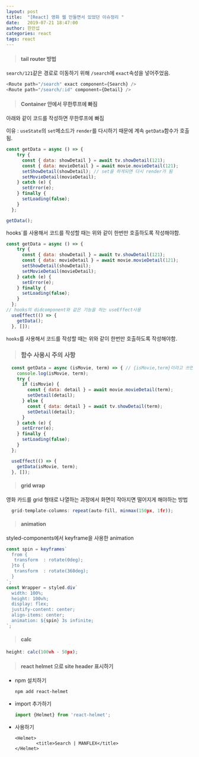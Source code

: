```yaml
---
layout: post
title:  "[React] 영화 웹 만들면서 있었던 이슈정리 "
date:   2019-07-21 18:47:00
author: 한만섭
categories: react
tags: react 
---
```


> #### tail router 방법 

`search/121`같은 경로로 이동하기 위해 `/search`에 `exact`속성을 넣어주었음. 

```js
<Route path="/search" exact component={Search} />
<Route path="/search/:id" component={Detail} />
```



> #### Container 안에서 무한루프에 빠짐  

아래와 같이 코드를 작성하면 무한루프에 빠짐  

이유 : `useState`의 `set`메소드가 `render`를 다시하기 때문에 계속 `getData`함수가 호출 됨.  

```js
const getData = async () => {
    try {
      const { data: showDetail } = await tv.showDetail(121);
      const { data: movieDetail } = await movie.movieDetail(121);
      setShowDetail(showDetail); // set을 하게되면 다시 render가 됨 
      setMovieDetail(movieDetail);
    } catch (e) {
      setError(e);
    } finally {
      setLoading(false);
    }
  };

getData();
```





hooks`를 사용해서 코드를 작성할 때는 위와 같이 한번만 호출하도록 작성해야함. 

```js
const getData = async () => {
    try {
      const { data: showDetail } = await tv.showDetail(121);
      const { data: movieDetail } = await movie.movieDetail(121);
      setShowDetail(showDetail);
      setMovieDetail(movieDetail);
    } catch (e) {
      setError(e);
    } finally {
      setLoading(false);
    }
  };
// hooks의 didcomponent와 같은 기능을 하는 useEffect사용
  useEffect(() => {  
    getData();
  }, []);
```

`hooks`를 사용해서 코드를 작성할 때는 위와 같이 한번만 호출하도록 작성해야함. 





> ### 함수 사용시 주의 사항 

```js
  const getData = async (isMovie, term) => { // {isMovie,term}이라고 쓰면 안됨. 객체가 아니기 때문?
    console.log(isMovie, term);
    try {
      if (isMovie) {
        const { data: detail } = await movie.movieDetail(term);
        setDetail(detail);
      } else {
        const { data: detail } = await tv.showDetail(term);
        setDetail(detail);
      }
    } catch (e) {
      setError(e);
    } finally {
      setLoading(false);
    }
  };

  useEffect(() => {
    getData(isMovie, term);
  }, []);
```





> #### grid wrap 

영화 카드를 grid 형태로 나열하는 과정에서 화면이 작아지면 떨어지게 해야하는 방법

```js
  grid-template-columns: repeat(auto-fill, minmax(150px, 1fr));

```



> #### animation 

styled-components에서 keyframe을 사용한 animation 

```js
const spin = keyframes`
  from {
   transform  : rotate(0deg);
  }to {
   transform  : rotate(360deg);
  }
`;
const Wrapper = styled.div`
  width: 100%;
  height: 100vh;
  display: flex;
  justify-content: center;
  align-items: center;
  animation: ${spin} 3s infinite;
`;

```





> #### calc

```js
height: calc(100vh - 50px);
```





> #### react helmet 으로 site header 표시하기 

* npm 설치하기 

  ```bash
  npm add react-helmet
  ```

* import 추가하기 

  ```js
  import {Helmet} from 'react-helmet';
  ```

* 사용하기 

  ```
  <Helmet>
          <title>Search | MANFLEX</title>
  </Helmet>
  ```

